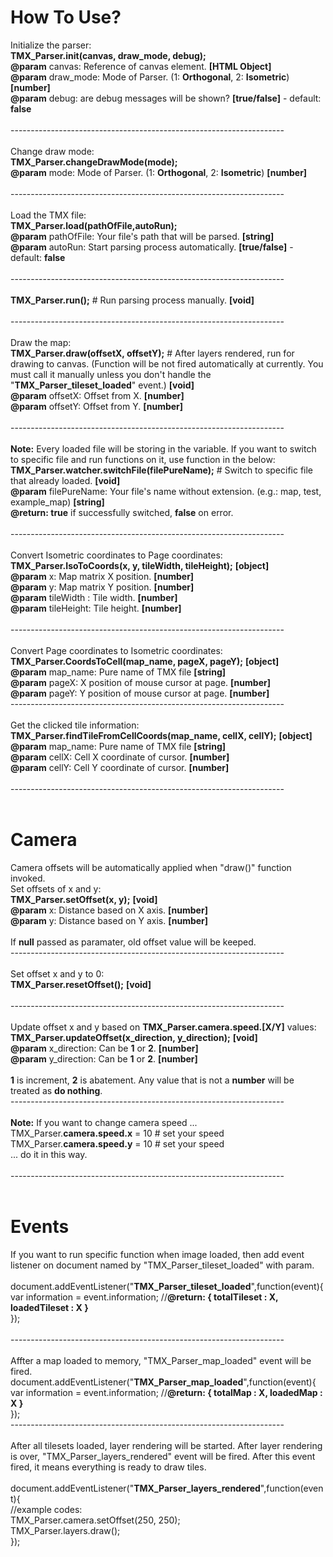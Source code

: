 # How To Use?
Initialize the parser:<br />
<b>TMX_Parser.init(canvas, draw_mode, debug);</b><br />
<b>@param</b> canvas: Reference of canvas element. <b>[HTML Object]</b><br />
<b>@param</b> draw_mode: Mode of Parser. (1: <b>Orthogonal</b>, 2: <b>Isometric</b>) <b>[number]</b><br />
<b>@param</b> debug: are debug messages will be shown? <b>[true/false]</b> - default: <b>false</b><br /><br />
--------------------------------------------------------------------<br /><br />
Change draw mode:<br />
<b>TMX_Parser.changeDrawMode(mode);</b><br />
<b>@param</b> mode: Mode of Parser. (1: <b>Orthogonal</b>, 2: <b>Isometric</b>) <b>[number]</b><br /><br />
--------------------------------------------------------------------<br /><br />
Load the TMX file:<br />
<b>TMX_Parser.load(pathOfFile,autoRun);</b><br />
<b>@param</b> pathOfFile: Your file's path that will be parsed. <b>[string]</b><br />
<b>@param</b> autoRun: Start parsing process automatically. <b>[true/false]</b> - default: <b>false</b><br /><br />
--------------------------------------------------------------------<br /><br />
<b>TMX_Parser.run();</b> # Run parsing process manually. <b>[void]</b><br /><br />
--------------------------------------------------------------------<br /><br />
Draw the map:<br />
<b>TMX_Parser.draw(offsetX, offsetY);</b> # After layers rendered, run for drawing to canvas. (Function will be not fired automatically at currently. You must call it manually unless you don't handle the "<b>TMX_Parser_tileset_loaded</b>" event.) <b>[void]</b><br />
<b>@param</b> offsetX: Offset from X. <b>[number]</b><br />
<b>@param</b> offsetY: Offset from Y. <b>[number]</b><br /><br />
--------------------------------------------------------------------<br /><br />
<b>Note:</b> Every loaded file will be storing in the variable. If you want to switch to specific file and run functions on it, use function in the below:<br/>
<b>TMX_Parser.watcher.switchFile(filePureName);</b> # Switch to specific file that already loaded. <b>[void]</b><br/>
<b>@param</b> filePureName: Your file's name without extension. (e.g.: map, test, example_map) <b>[string]</b><br />
<b>@return: </b> <b>true</b> if successfully switched, <b>false</b> on error.<br/><br />
--------------------------------------------------------------------<br /><br />
Convert Isometric coordinates to Page coordinates:<br />
<b>TMX_Parser.IsoToCoords(x, y, tileWidth, tileHeight);</b> <b>[object]</b><br />
<b>@param</b> x: Map matrix X position. <b>[number]</b><br />
<b>@param</b> y: Map matrix Y position. <b>[number]</b><br />
<b>@param</b> tileWidth : Tile width. <b>[number]</b><br />
<b>@param</b> tileHeight: Tile height. <b>[number]</b><br /><br />
--------------------------------------------------------------------<br /><br />
Convert Page coordinates to Isometric coordinates:<br />
<b>TMX_Parser.CoordsToCell(map_name, pageX, pageY);</b> <b>[object]</b><br />
<b>@param</b> map_name: Pure name of TMX file <b>[string]</b><br />
<b>@param</b> pageX: X position of mouse cursor at page. <b>[number]</b><br />
<b>@param</b> pageY: Y position of mouse cursor at page. <b>[number]</b><br />
--------------------------------------------------------------------<br /><br />
Get the clicked tile information:<br />
<b>TMX_Parser.findTileFromCellCoords(map_name, cellX, cellY);</b> <b>[object]</b><br />
<b>@param</b> map_name: Pure name of TMX file <b>[string]</b><br />
<b>@param</b> cellX: Cell X coordinate of cursor. <b>[number]</b><br />
<b>@param</b> cellY: Cell Y coordinate of cursor. <b>[number]</b><br /><br />
--------------------------------------------------------------------<br /><br />
# Camera
Camera offsets will be automatically applied when "draw()" function invoked.<br />
Set offsets of x and y:<br />
<b>TMX_Parser.setOffset(x, y);</b> <b>[void]</b><br />
<b>@param</b> x: Distance based on X axis. <b>[number]</b><br />
<b>@param</b> y: Distance based on Y axis. <b>[number]</b><br /><br />
If <b>null</b> passed as paramater, old offset value will be keeped.<br />
--------------------------------------------------------------------<br /><br />
Set offset x and y to 0:<br />
<b>TMX_Parser.resetOffset();</b> <b>[void]</b><br /><br />
--------------------------------------------------------------------<br /><br />
Update offset x and y based on <b>TMX_Parser.camera.speed.[X/Y]</b> values:<br />
<b>TMX_Parser.updateOffset(x_direction, y_direction);</b> <b>[void]</b><br />
<b>@param</b> x_direction: Can be <b>1</b> or <b>2</b>. <b>[number]</b><br />
<b>@param</b> y_direction: Can be <b>1</b> or <b>2</b>. <b>[number]</b><br /><br />
<b>1</b> is increment, <b>2</b> is abatement. Any value that is not a <b>number</b> will be treated as <b>do nothing</b>.<br />
--------------------------------------------------------------------<br /><br />
<b>Note:</b> If you want to change camera speed ...<br/>
TMX_Parser.<b>camera.speed.x</b> = 10 # set your speed <br/>
TMX_Parser.<b>camera.speed.y</b> = 10 # set your speed <br/>
... do it in this way.<br /><br />
--------------------------------------------------------------------<br /><br />
# Events
If you want to run specific function when image loaded, then add event listener on document named by "TMX_Parser_tileset_loaded" with param.<br/><br/>
document.addEventListener("<b>TMX_Parser_tileset_loaded</b>",function(event){<br/>
    var information = event.information; //<b>@return: { totalTileset : X, loadedTileset : X }</b><br/>
});<br /><br />
--------------------------------------------------------------------<br /><br />
Affter a map loaded to memory, "TMX_Parser_map_loaded" event will be fired.<br />
document.addEventListener("<b>TMX_Parser_map_loaded</b>",function(event){<br/>
    var information = event.information; //<b>@return: { totalMap : X, loadedMap : X }</b><br/>
});<br />
--------------------------------------------------------------------<br /><br />
After all tilesets loaded, layer rendering will be started. After layer rendering is over, "TMX_Parser_layers_rendered" event will be fired. After this event fired, it means everything is ready to draw tiles.<br/><br/>
document.addEventListener("<b>TMX_Parser_layers_rendered</b>",function(event){<br/>
    //example codes:<br />
    TMX_Parser.camera.setOffset(250, 250);<br />
    TMX_Parser.layers.draw();<br />
});<br />
